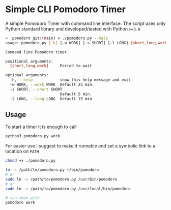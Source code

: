 # Simple CLI Pomodoro Timer

A simple Pomodoro Timer with command line interface. The script uses only
Python standard library and developed/tested with Python `>=3.8`

```bash
➜  pomodoro git:(main) ✗ ./pomodoro.py --help
usage: pomodoro.py [-h] [-w WORK] [-s SHORT] [-l LONG] {short,long,work}

Command line Pomodoro timer.

positional arguments:
  {short,long,work}     Period to wait

optional arguments:
  -h, --help            show this help message and exit
  -w WORK, --work WORK  Default 25 min.
  -s SHORT, --short SHORT
                        Default 5 min.
  -l LONG, --long LONG  Default 15 min.
```

## Usage

To start a timer it is enough to call

```bash
python3 pomodoro.py work
```

For easier use I suggest to make it runnable and set a symbolic link to a
location on `PATH`

```bash
chmod +x ./pomodoro.py

ln -s /path/to/pomodoro.py ~/bin/pomodoro
# or
sudo ln -s /path/to/pomodoro.py /usr/bin/pomodoro
# or
sudo ln -s /path/to/pomodoro.py /usr/local/bin/pomodoro

# run then with
pomodoro work
```